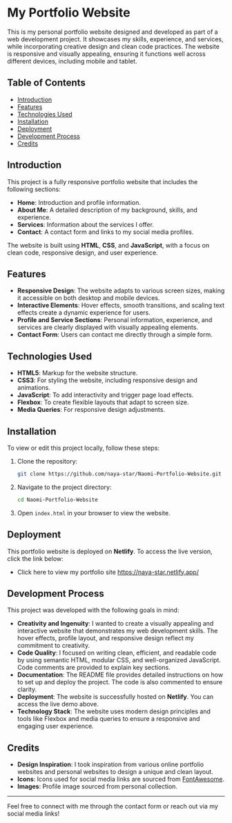 # My Portfolio Website

This is my personal portfolio website designed and developed as part of a web development project. It showcases my skills, experience, and services, while incorporating creative design and clean code practices. The website is responsive and visually appealing, ensuring it functions well across different devices, including mobile and tablet.

## Table of Contents
- [Introduction](#introduction)
- [Features](#features)
- [Technologies Used](#technologies-used)
- [Installation](#installation)
- [Deployment](#deployment)
- [Development Process](#development-process)
- [Credits](#credits)

## Introduction
This project is a fully responsive portfolio website that includes the following sections:
- **Home**: Introduction and profile information.
- **About Me**: A detailed description of my background, skills, and experience.
- **Services**: Information about the services I offer.
- **Contact**: A contact form and links to my social media profiles.

The website is built using **HTML**, **CSS**, and **JavaScript**, with a focus on clean code, responsive design, and user experience.

## Features
- **Responsive Design**: The website adapts to various screen sizes, making it accessible on both desktop and mobile devices.
- **Interactive Elements**: Hover effects, smooth transitions, and scaling text effects create a dynamic experience for users.
- **Profile and Service Sections**: Personal information, experience, and services are clearly displayed with visually appealing elements.
- **Contact Form**: Users can contact me directly through a simple form.

## Technologies Used
- **HTML5**: Markup for the website structure.
- **CSS3**: For styling the website, including responsive design and animations.
- **JavaScript**: To add interactivity and trigger page load effects.
- **Flexbox**: To create flexible layouts that adapt to screen size.
- **Media Queries**: For responsive design adjustments.

## Installation

To view or edit this project locally, follow these steps:

1. Clone the repository:
    ```bash
    git clone https://github.com/naya-star/Naomi-Portfolio-Website.git
    ```
2. Navigate to the project directory:
    ```bash
    cd Naomi-Portfolio-Website

3. Open `index.html` in your browser to view the website.

## Deployment
This portfolio website is deployed on **Netlify**. To access the live version, click the link below:

- Click here to view my portfolio site https://naya-star.netlify.app/

## Development Process

This project was developed with the following goals in mind:
- **Creativity and Ingenuity**: I wanted to create a visually appealing and interactive website that demonstrates my web development skills. The hover effects, profile layout, and responsive design reflect my commitment to creativity.
- **Code Quality**: I focused on writing clean, efficient, and readable code by using semantic HTML, modular CSS, and well-organized JavaScript. Code comments are provided to explain key sections.
- **Documentation**: The README file provides detailed instructions on how to set up and deploy the project. The code is also commented to ensure clarity.
- **Deployment**: The website is successfully hosted on **Netlify**. You can access the live demo above.
- **Technology Stack**: The website uses modern design principles and tools like Flexbox and media queries to ensure a responsive and engaging user experience.

## Credits
- **Design Inspiration**: I took inspiration from various online portfolio websites and personal websites to design a unique and clean layout.
- **Icons**: Icons used for social media links are sourced from [FontAwesome](https://fontawesome.com/).
- **Images**: Profile image sourced from personal collection.

---

Feel free to connect with me through the contact form or reach out via my social media links!
